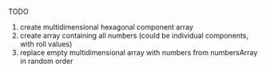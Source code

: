 TODO

1. create multidimensional hexagonal component array
2. create array containing all numbers (could be individual components, with roll values)
3. replace empty multidimensional array with numbers from numbersArray in random order

